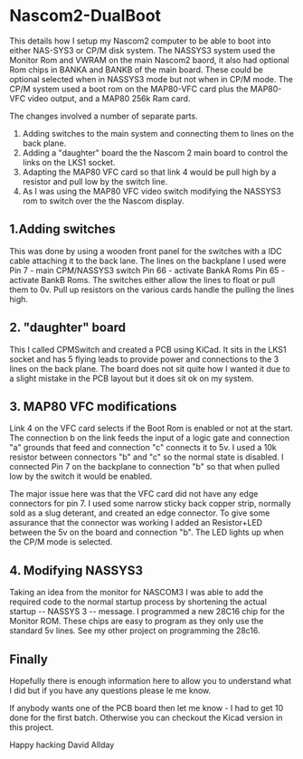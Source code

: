 # Nascom2-DualBoot

This details how I setup my Nascom2 computer to be able to boot into either NAS-SYS3 or CP/M disk system.
The NASSYS3 system used the Monitor Rom and VWRAM on the main Nascom2 baord, it also had optional Rom chips in BANKA and BANKB of the main board. These could be optional selected when in NASSYS3 mode but not when in CP/M mode.
The CP/M system used a boot rom on the MAP80-VFC card plus the MAP80-VFC video output, and a MAP80 256k Ram card.

The changes involved a number of separate parts.

1. Adding switches to the main system and connecting them to lines on the back plane.
2. Adding a "daughter" board the the Nascom 2 main board to control the links on the LKS1 socket.
3. Adapting the MAP80 VFC card so that link 4 would be pull high by a resistor and pull low by the switch line.
4. As I was using the MAP80 VFC video switch modifying the NASSYS3 rom to switch over the the Nascom display.

## 1.Adding switches
 This was done by using a wooden front panel for the switches with a IDC cable attaching it to the back lane.
 The lines on the backplane I used were
 Pin 7 - main CPM/NASSYS3 switch
 Pin 66 - activate BankA Roms
 Pin 65 - activate BankB Roms.
 The switches either allow the lines to float or pull them to 0v. Pull up resistors on the various cards handle the pulling the lines high.
 
 ## 2. "daughter" board
 This I called CPMSwitch and created a PCB using KiCad. It sits in the LKS1 socket and has 5 flying leads to provide power and connections to the 3 lines on the back plane. The board does not sit quite how I wanted it due to a slight mistake in the PCB layout but it does sit ok on my system.
 
 ## 3. MAP80 VFC modifications
 Link 4 on the VFC card selects if the Boot Rom is enabled or not at the start. The connection b on the link feeds the input of a logic gate and connection "a" grounds that feed and connection "c" connects it to 5v. I used a 10k resistor between connectors "b" and "c" so the normal state is disabled. I connected Pin 7 on the backplane to connection "b" so that when pulled low by the switch it would be enabled.
 
 The major issue here was that the VFC card did not have any edge connectors for pin 7. I used some narrow sticky back copper strip, normally sold as a slug deterant, and created an edge connector. To give some assurance that the connector was working I added an Resistor+LED between the 5v on the board and connection "b". The LED lights up when the CP/M mode is selected.
 
 ## 4. Modifying NASSYS3
 Taking an idea from the monitor for NASCOM3 I was able to add the required code to the normal startup process by shortening the actual startup -- NASSYS 3 -- message. I programmed a new 28C16 chip for the Monitor ROM. These chips are easy to program as they only use the standard 5v lines. See my other project on programming the 28c16.

## Finally 
Hopefully there is enough information here to allow you to understand what I did but if you have any questions please le me know.

If anybody wants one of the PCB board then let me know - I had to get 10 done for the first batch. Otherwise you can checkout the Kicad version in this project.

Happy hacking David Allday
 
